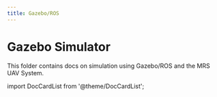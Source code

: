 ```yaml
---
title: Gazebo/ROS
---
```


# Gazebo Simulator

This folder contains docs on simulation using Gazebo/ROS and the MRS UAV System.

import DocCardList from '@theme/DocCardList';

<DocCardList />

